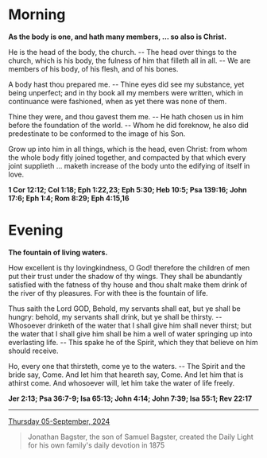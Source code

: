 # Morning

**As the body is one, and hath many members, ... so also is Christ.**
 
He is the head of the body, the church. -- The head over things to the church, which is his body, the fulness of him that filleth all in all. -- We are members of his body, of his flesh, and of his bones.
 
A body hast thou prepared me. -- Thine eyes did see my substance, yet being unperfect; and in thy book all my members were written, which in continuance were fashioned, when as yet there was none of them.
 
Thine they were, and thou gavest them me. -- He hath chosen us in him before the foundation of the world. -- Whom he did foreknow, he also did predestinate to be conformed to the image of his Son.
 
Grow up into him in all things, which is the head, even Christ: from whom the whole body fitly joined together, and compacted by that which every joint supplieth ... maketh increase of the body unto the edifying of itself in love.  

**1 Cor 12:12; Col 1:18; Eph 1:22,23; Eph 5:30; Heb 10:5; Psa 139:16; John 17:6; Eph 1:4; Rom 8:29; Eph 4:15,16**

# Evening

**The fountain of living waters.**
 
How excellent is thy lovingkindness, O God! therefore the children of men put their trust under the shadow of thy wings. They shall be abundantly satisfied with the fatness of thy house and thou shalt make them drink of the river of thy pleasures. For with thee is the fountain of life.
 
Thus saith the Lord GOD, Behold, my servants shall eat, but ye shall be hungry: behold, my servants shall drink, but ye shall be thirsty. -- Whosoever drinketh of the water that I shall give him shall never thirst; but the water that I shall give him shall be him a well of water springing up into everlasting life. -- This spake he of the Spirit, which they that believe on him should receive.
 
Ho, every one that thirsteth, come ye to the waters. -- The Spirit and the bride say, Come. And let him that heareth say, Come. And let him that is athirst come. And whosoever will, let him take the water of life freely.  

**Jer 2:13; Psa 36:7-9; Isa 65:13; John 4:14; John 7:39; Isa 55:1; Rev 22:17**

---

[Thursday 05-September, 2024](https://t.me/s/daily_light)

> Jonathan Bagster, the son of Samuel Bagster, created the Daily Light for his own family's daily devotion in 1875

